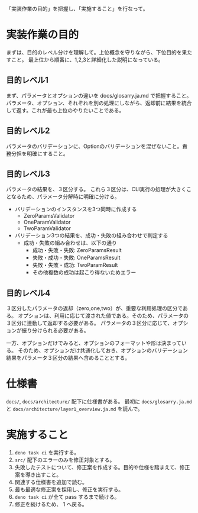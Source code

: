「実装作業の目的」を把握し、「実施すること」を行なって。

# 実装作業の目的

まずは、目的のレベル分けを理解して。上位概念を守りながら、下位目的を果たすこと。
最上位から順番に、1,2,3と詳細化した説明になっている。

## 目的レベル1

まず、パラメータとオプションの違いを docs/glosarry.ja.md で把握すること。
パラメータ、オプション、それぞれを別の処理にしながら、返却前に結果を統合して返す。これが最も上位のやりたいことである。

## 目的レベル2

パラメータのバリデーションに、Optionのバリデーションを混ぜないこと。責務分担を明確にすること。

## 目的レベル3

パラメータの結果を、３区分する。
これら３区分は、CLI実行の処理が大きくことなるため、パラメータ分解時に明確に分ける。

- バリデーションのインスタンスを3つ同時に作成する
  - ZeroParamsValidator
  - OneParamValidator
  - TwoParamValidator
- バリデーション3つの結果を、成功・失敗の組み合わせで判定する
  - 成功・失敗の組み合わせは、以下の通り
    - 成功・失敗・失敗: ZeroParamsResult
    - 失敗・成功・失敗: OneParamsResult
    - 失敗・失敗・成功: TwoParamResult
    - その他複数の成功は起こり得ないためエラー

## 目的レベル4
３区分したパラメータの返却（zero,one,two）が、重要な利用処理の区分である。
オプションは、利用に応じて渡された値である。そのため、パラメータの３区分に連動して返却する必要がある。
パラメータの３区分に応じて、オプションが振り分けられる必要がある。

一方、オプションだけでみると、オプションのフォーマットや形は決まっている。
そのため、オプションだけ共通化しておき、オプションのバリデーション結果をパラメータ３区分の結果へ含めることとする。

# 仕様書
`docs/`, `docs/architecture/` 配下に仕様書がある。
最初に `docs/glosarry.ja.md` と `docs/architecture/layer1_overview.ja.md` を読んで。

# 実施すること

1. `deno task ci` を実行する。
2. `src/` 配下のエラーのみを修正対象とする。
3. 失敗したテストについて、修正案を作成する。目的や仕様を踏まえて、修正案を導き出すこと。
4. 関連する仕様書を追加で読む。
5. 最も最適な修正案を採用し、修正を実行する。
6. `deno task ci` が全て pass するまで続ける。
7. 修正を続けるため、 1 へ戻る。

